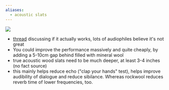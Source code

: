 ```yaml
---
aliases:
  - acoustic slats
---
```



![](https://www.acupanel.co.uk/cdn/shop/files/acupanel-oak-acoustic-wood-wall-panelling-lifestlye.jpg?v=1657008397?crop=center&width=846&height=680)
- [thread](https://www.audiosciencereview.com/forum/index.php?threads/acoustic-treatment-with-slats-before-and-after-measurements.42559/) discussing if it actually works, lots of audiophiles believe it's not great
- You could improve the performance massively and quite cheaply, by adding a 5-10cm gap behind filled with mineral wool
- true acoustic wood slats need to be much deeper, at least 3-4 inches (no fact source)
- this mainly helps reduce echo ("clap your hands" test), helps improve audibility of dialogue and reduce sibilance. Whereas rockwool reduces reverb time of lower frequencies, too.